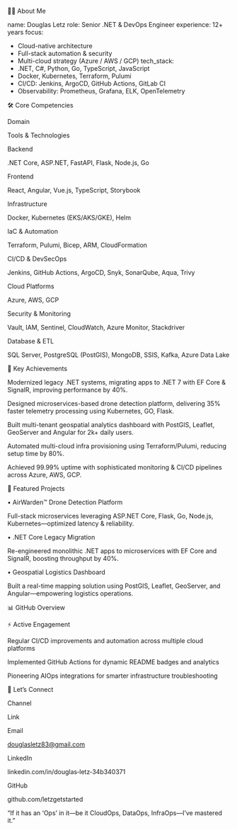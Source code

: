 👨‍💼 About Me

name: Douglas Letz
role: Senior .NET & DevOps Engineer
experience: 12+ years
focus:
  - Cloud-native architecture
  - Full-stack automation & security
  - Multi-cloud strategy (Azure / AWS / GCP)
tech_stack:
  - .NET, C#, Python, Go, TypeScript, JavaScript
  - Docker, Kubernetes, Terraform, Pulumi
  - CI/CD: Jenkins, ArgoCD, GitHub Actions, GitLab CI
  - Observability: Prometheus, Grafana, ELK, OpenTelemetry

🛠 Core Competencies

Domain

Tools & Technologies

Backend

.NET Core, ASP.NET, FastAPI, Flask, Node.js, Go

Frontend

React, Angular, Vue.js, TypeScript, Storybook

Infrastructure

Docker, Kubernetes (EKS/AKS/GKE), Helm

IaC & Automation

Terraform, Pulumi, Bicep, ARM, CloudFormation

CI/CD & DevSecOps

Jenkins, GitHub Actions, ArgoCD, Snyk, SonarQube, Aqua, Trivy

Cloud Platforms

Azure, AWS, GCP

Security & Monitoring

Vault, IAM, Sentinel, CloudWatch, Azure Monitor, Stackdriver

Database & ETL

SQL Server, PostgreSQL (PostGIS), MongoDB, SSIS, Kafka, Azure Data Lake

🌟 Key Achievements

Modernized legacy .NET systems, migrating apps to .NET 7 with EF Core & SignalR, improving performance by 40%.

Designed microservices-based drone detection platform, delivering 35% faster telemetry processing using Kubernetes, GO, Flask.

Built multi-tenant geospatial analytics dashboard with PostGIS, Leaflet, GeoServer and Angular for 2k+ daily users.

Automated multi-cloud infra provisioning using Terraform/Pulumi, reducing setup time by 80%.

Achieved 99.99% uptime with sophisticated monitoring & CI/CD pipelines across Azure, AWS, GCP.

🔧 Featured Projects

• AirWarden™ Drone Detection Platform

Full-stack microservices leveraging ASP.NET Core, Flask, Go, Node.js, Kubernetes—optimized latency & reliability.

• .NET Core Legacy Migration

Re-engineered monolithic .NET apps to microservices with EF Core and SignalR, boosting throughput by 40%.

• Geospatial Logistics Dashboard

Built a real-time mapping solution using PostGIS, Leaflet, GeoServer, and Angular—empowering logistics operations.

📊 GitHub Overview



⚡ Active Engagement

Regular CI/CD improvements and automation across multiple cloud platforms

Implemented GitHub Actions for dynamic README badges and analytics

Pioneering AIOps integrations for smarter infrastructure troubleshooting

📢 Let’s Connect

Channel

Link

Email

douglasletz83@gmail.com

LinkedIn

linkedin.com/in/douglas‑letz‑34b340371

GitHub

github.com/letzgetstarted

“If it has an ‘Ops’ in it—be it CloudOps, DataOps, InfraOps—I’ve mastered it.”

